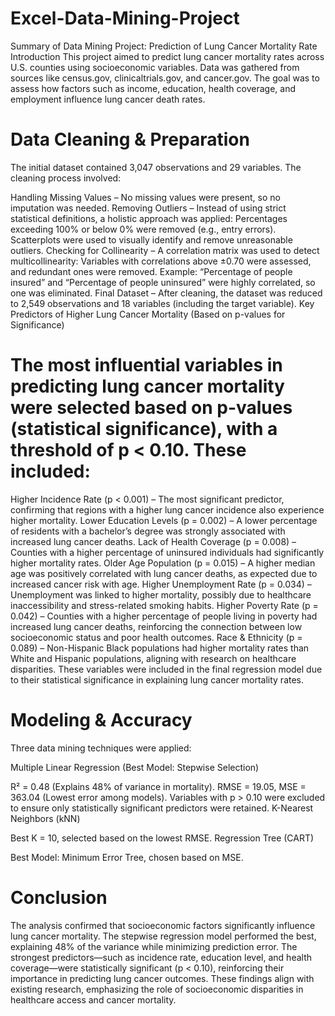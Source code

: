 # Excel-Data-Mining-Project
Summary of Data Mining Project: Prediction of Lung Cancer Mortality Rate
Introduction
This project aimed to predict lung cancer mortality rates across U.S. counties using socioeconomic variables. Data was gathered from sources like census.gov, clinicaltrials.gov, and cancer.gov. The goal was to assess how factors such as income, education, health coverage, and employment influence lung cancer death rates.

# Data Cleaning & Preparation
The initial dataset contained 3,047 observations and 29 variables. The cleaning process involved:

Handling Missing Values – No missing values were present, so no imputation was needed.
Removing Outliers – Instead of using strict statistical definitions, a holistic approach was applied:
Percentages exceeding 100% or below 0% were removed (e.g., entry errors).
Scatterplots were used to visually identify and remove unreasonable outliers.
Checking for Collinearity – A correlation matrix was used to detect multicollinearity:
Variables with correlations above ±0.70 were assessed, and redundant ones were removed.
Example: “Percentage of people insured” and “Percentage of people uninsured” were highly correlated, so one was eliminated.
Final Dataset – After cleaning, the dataset was reduced to 2,549 observations and 18 variables (including the target variable).
Key Predictors of Higher Lung Cancer Mortality (Based on p-values for Significance)

# The most influential variables in predicting lung cancer mortality were selected based on p-values (statistical significance), with a threshold of p < 0.10. These included:

Higher Incidence Rate (p < 0.001) – The most significant predictor, confirming that regions with a higher lung cancer incidence also experience higher mortality.
Lower Education Levels (p = 0.002) – A lower percentage of residents with a bachelor’s degree was strongly associated with increased lung cancer deaths.
Lack of Health Coverage (p = 0.008) – Counties with a higher percentage of uninsured individuals had significantly higher mortality rates.
Older Age Population (p = 0.015) – A higher median age was positively correlated with lung cancer deaths, as expected due to increased cancer risk with age.
Higher Unemployment Rate (p = 0.034) – Unemployment was linked to higher mortality, possibly due to healthcare inaccessibility and stress-related smoking habits.
Higher Poverty Rate (p = 0.042) – Counties with a higher percentage of people living in poverty had increased lung cancer deaths, reinforcing the connection between low socioeconomic status and poor health outcomes.
Race & Ethnicity (p = 0.089) – Non-Hispanic Black populations had higher mortality rates than White and Hispanic populations, aligning with research on healthcare disparities.
These variables were included in the final regression model due to their statistical significance in explaining lung cancer mortality rates.

# Modeling & Accuracy
Three data mining techniques were applied:

Multiple Linear Regression (Best Model: Stepwise Selection)

R² = 0.48 (Explains 48% of variance in mortality).
RMSE = 19.05, MSE = 363.04 (Lowest error among models).
Variables with p > 0.10 were excluded to ensure only statistically significant predictors were retained.
K-Nearest Neighbors (kNN)

Best K = 10, selected based on the lowest RMSE.
Regression Tree (CART)

Best Model: Minimum Error Tree, chosen based on MSE.

# Conclusion
The analysis confirmed that socioeconomic factors significantly influence lung cancer mortality. The stepwise regression model performed the best, explaining 48% of the variance while minimizing prediction error. The strongest predictors—such as incidence rate, education level, and health coverage—were statistically significant (p < 0.10), reinforcing their importance in predicting lung cancer outcomes. These findings align with existing research, emphasizing the role of socioeconomic disparities in healthcare access and cancer mortality.





